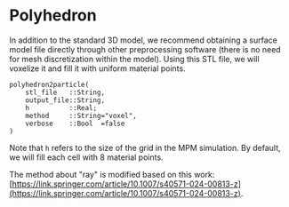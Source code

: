 # Polyhedron

In addition to the standard 3D model, we recommend obtaining a surface model file directly through other preprocessing software (there is no need for mesh discretization within the model). Using this STL file, we will voxelize it and fill it with uniform material points.

```@docs
polyhedron2particle(
    stl_file   ::String, 
    output_file::String, 
    h          ::Real; 
    method     ::String="voxel",
    verbose    ::Bool  =false
)
```

Note that `h` refers to the size of the grid in the MPM simulation. By default, we will fill each cell with 8 material points.

The method about "ray" is modified based on this work: [https://link.springer.com/article/10.1007/s40571-024-00813-z](https://link.springer.com/article/10.1007/s40571-024-00813-z).